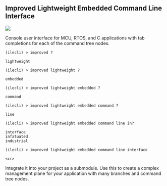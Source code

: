 ## Improved Lightweight Embedded Command Line Interface

![][logo]

[logo]: demo/logo.png

Console user interface for MCU, RTOS, and C applications with tab
completions for each of the command tree nodes.

```
(ilecli) > improved ?

lightweight

(ilecli) > improved lightweight ?

embedded

(ilecli) > improved lightweight embedded ?

command

(ilecli) > improved lightweight embedded command ?

line

(ilecli) > improved lightweight embedded command line in?

interface
infatuated
industrial

(ilecli) > improved lightweight embedded command line interface

<cr>
```

Integrate it into your project as a submodule. Use this to create a
complex management plane for your application with many branches and
command tree nodes.
